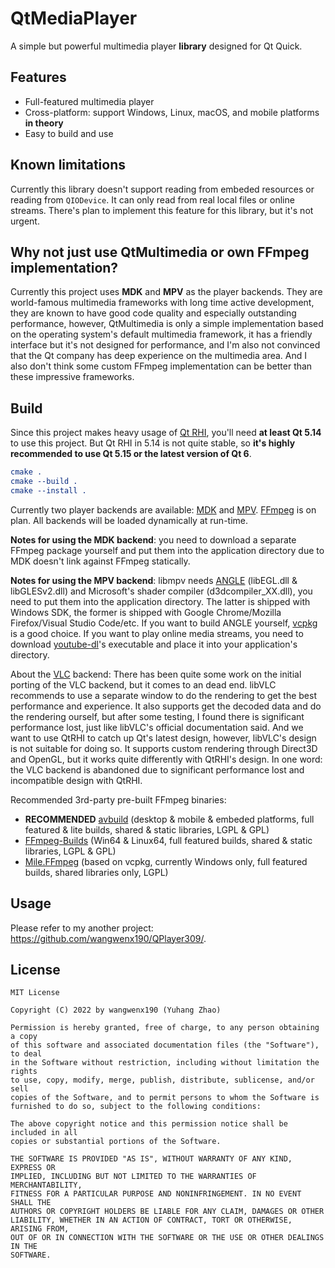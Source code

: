 # QtMediaPlayer

A simple but powerful multimedia player **library** designed for Qt Quick.

## Features

- Full-featured multimedia player
- Cross-platform: support Windows, Linux, macOS, and mobile platforms **in theory**
- Easy to build and use

## Known limitations

Currently this library doesn't support reading from embeded resources or reading from `QIODevice`. It can only read from real local files or online streams. There's plan to implement this feature for this library, but it's not urgent.

## Why not just use QtMultimedia or own FFmpeg implementation?

Currently this project uses **MDK** and **MPV** as the player backends. They are world-famous multimedia frameworks with long time active development, they are known to have good code quality and especially outstanding performance, however, QtMultimedia is only a simple implementation based on the operating system's default multimedia framework, it has a friendly interface but it's not designed for performance, and I'm also not convinced that the Qt company has deep experience on the multimedia area. And I also don't think some custom FFmpeg implementation can be better than these impressive frameworks.

## Build

Since this project makes heavy usage of [Qt RHI](https://doc.qt.io/qt-6/qtquick-visualcanvas-adaptations.html), you'll need **at least Qt 5.14** to use this project. But Qt RHI in 5.14 is not quite stable, so **it's highly recommended to use Qt 5.15 or the latest version of Qt 6**.

```cmake
cmake .
cmake --build .
cmake --install .
```

Currently two player backends are available: [MDK](https://sourceforge.net/projects/mdk-sdk/files/) and [MPV](https://sourceforge.net/projects/mpv-player-windows/files/libmpv/). [FFmpeg](https://ffmpeg.org/) is on plan. All backends will be loaded dynamically at run-time.

**Notes for using the MDK backend**: you need to download a separate FFmpeg package yourself and put them into the application directory due to MDK doesn't link against FFmpeg statically.

**Notes for using the MPV backend**: libmpv needs [ANGLE](https://github.com/google/angle) (libEGL.dll & libGLESv2.dll) and Microsoft's shader compiler (d3dcompiler_XX.dll), you need to put them into the application directory. The latter is shipped with Windows SDK, the former is shipped with Google Chrome/Mozilla Firefox/Visual Studio Code/etc. If you want to build ANGLE yourself, [vcpkg](https://github.com/microsoft/vcpkg) is a good choice. If you want to play online media streams, you need to download [youtube-dl](https://github.com/yt-dlp/yt-dlp/releases/latest)'s executable and place it into your application's directory.

About the [VLC](https://artifacts.videolan.org/vlc/nightly-win64-llvm/) backend: There has been quite some work on the initial porting of the VLC backend, but it comes to an dead end. libVLC recommends to use a separate window to do the rendering to get the best performance and experience. It also supports get the decoded data and do the rendering ourself, but after some testing, I found there is significant performance lost, just like libVLC's official documentation said. And we want to use QtRHI to catch up Qt's latest design, however, libVLC's design is not suitable for doing so. It supports custom rendering through Direct3D and OpenGL, but it works quite differently with QtRHI's design. In one word: the VLC backend is abandoned due to significant performance lost and incompatible design with QtRHI.

Recommended 3rd-party pre-built FFmpeg binaries:
- **RECOMMENDED** [avbuild](https://sourceforge.net/projects/avbuild/files/) (desktop & mobile & embeded platforms, full featured & lite builds, shared & static libraries, LGPL & GPL)
- [FFmpeg-Builds](https://github.com/BtbN/FFmpeg-Builds/releases/latest) (Win64 & Linux64, full featured builds, shared & static libraries, LGPL & GPL)
- [Mile.FFmpeg](https://github.com/ProjectMile/Mile.FFmpeg/releases/latest) (based on vcpkg, currently Windows only, full featured builds, shared libraries only, LGPL)

## Usage

Please refer to my another project: <https://github.com/wangwenx190/QPlayer309/>.

## License

```text
MIT License

Copyright (C) 2022 by wangwenx190 (Yuhang Zhao)

Permission is hereby granted, free of charge, to any person obtaining a copy
of this software and associated documentation files (the "Software"), to deal
in the Software without restriction, including without limitation the rights
to use, copy, modify, merge, publish, distribute, sublicense, and/or sell
copies of the Software, and to permit persons to whom the Software is
furnished to do so, subject to the following conditions:

The above copyright notice and this permission notice shall be included in all
copies or substantial portions of the Software.

THE SOFTWARE IS PROVIDED "AS IS", WITHOUT WARRANTY OF ANY KIND, EXPRESS OR
IMPLIED, INCLUDING BUT NOT LIMITED TO THE WARRANTIES OF MERCHANTABILITY,
FITNESS FOR A PARTICULAR PURPOSE AND NONINFRINGEMENT. IN NO EVENT SHALL THE
AUTHORS OR COPYRIGHT HOLDERS BE LIABLE FOR ANY CLAIM, DAMAGES OR OTHER
LIABILITY, WHETHER IN AN ACTION OF CONTRACT, TORT OR OTHERWISE, ARISING FROM,
OUT OF OR IN CONNECTION WITH THE SOFTWARE OR THE USE OR OTHER DEALINGS IN THE
SOFTWARE.
```
